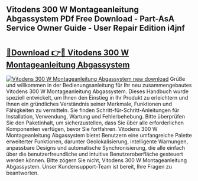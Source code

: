 ## Vitodens 300 W Montageanleitung Abgassystem PDf Free Download - Part-AsA Service Owner Guide - User Repair Edition i4jnf

# <h2><a href="http://df7e5h.blite.top/?on=Vitodens+300+W+Montageanleitung+Abgassystem">🔗Download 👉🔴 Vitodens 300 W Montageanleitung Abgassystem</a></h2>

[![Vitodens 300 W Montageanleitung Abgassystem new download](https://i.imgur.com/lujVjoI.png)](http://df7e5h.blite.top/?on=Vitodens+300+W+Montageanleitung+Abgassystem)
Grüße und willkommen in der Bedienungsanleitung für Ihr neu zusammengebautes Vitodens 300 W Montageanleitung Abgassystem. Dieses Handbuch wurde speziell entwickelt, um Ihnen den Einstieg in Ihr Produkt zu erleichtern und Ihnen ein gründliches Verständnis seiner Merkmale, Funktionen und Fähigkeiten zu vermitteln. Sie finden Schritt-für-Schritt-Anleitungen für Installation, Verwendung, Wartung und Fehlerbehebung. Bitte überprüfen Sie den Paketinhalt, um sicherzustellen, dass Sie über alle erforderlichen Komponenten verfügen, bevor Sie fortfahren. Vitodens 300 W Montageanleitung Abgassystem bietet Benutzern eine umfangreiche Palette erweiterter Funktionen, darunter Geolokalisierung, intelligente Warnungen, anpassbare Designs und automatische Synchronisierung, die alle einfach über die benutzerfreundliche und intuitive Benutzeroberfläche gesteuert werden können. Bitte zögern Sie nicht, Vitodens 300 W Montageanleitung Abgassystem. Unser Kundensupport-Team ist bereit, Ihre Fragen zu beantworten.
